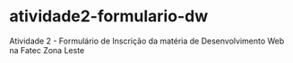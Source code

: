 # atividade2-formulario-dw
Atividade 2 - Formulário de Inscrição da matéria de Desenvolvimento Web na Fatec Zona Leste
